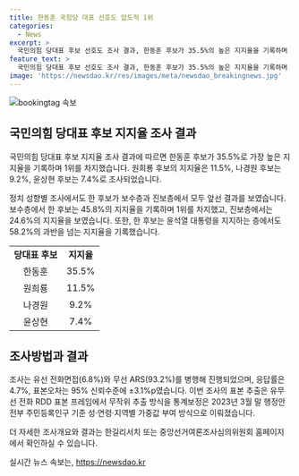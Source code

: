 ```yaml
---
title: 한동훈 국힘당 대표 선호도 압도적 1위
categories:
  - News
excerpt: >
  국민의힘 당대표 후보 선호도 조사 결과, 한동훈 후보가 35.5%의 높은 지지율을 기록하며 1위를 차지했다. 원희룡, 나경원, 윤상현 후보의 합쳐진 지지율은 28.1%인 반면, 한 후보는 45.8%의 보수층, 58.2%의 윤석열 대통령 지지층에서도 지지를 받는 등 전반적으로 우위를 차지했다. 유선 전화면접과 무선 ARS를 통해 진행된 이번 조사는 95% 신뢰수준에 ±3.1%p의 오차범위를 가졌으며, 보정된 표본 추출 방식을 사용했다.
feature_text: >
  국민의힘 당대표 후보 선호도 조사 결과, 한동훈 후보가 35.5%의 높은 지지율을 기록하며 1위를 차지했다. 원희룡, 나경원, 윤상현 후보의 합쳐진 지지율은 28.1%인 반면, 한 후보는 45.8%의 보수층, 58.2%의 윤석열 대통령 지지층에서도 지지를 받는 등 전반적으로 우위를 차지했다. 유선 전화면접과 무선 ARS를 통해 진행된 이번 조사는 95% 신뢰수준에 ±3.1%p의 오차범위를 가졌으며, 보정된 표본 추출 방식을 사용했다.
image: 'https://newsdao.kr/res/images/meta/newsdao_breakingnews.jpg'
---
```


<p><img src="https://newsdao.kr/res/images/meta/newsdao_breakingnews.jpg" alt="bookingtag 속보" /></p>

<h2 data-ke-size="size26">국민의힘 당대표 후보 지지율 조사 결과</h2>

<p>국민의힘 당대표 후보 지지율 조사 결과에 따르면 한동훈 후보가 35.5%로 가장 높은 지지율을 기록하며 1위를 차지했습니다. 원희룡 후보의 지지율은 11.5%, 나경원 후보는 9.2%, 윤상현 후보는 7.4%로 조사되었습니다.</p>

<p data-ke-size="size16">정치 성향별 조사에서도 한 후보가 보수층과 진보층에서 모두 앞선 결과를 보였습니다. 보수층에서 한 후보는 45.8%의 지지율을 기록하며 1위를 차지했고, 진보층에서는 24.6%의 지지율을 보였습니다. 또한, 한 후보는 윤석열 대통령을 지지하는 층에서도 58.2%의 과반을 넘는 지지율을 기록했습니다.</p>

<table>
   <tr>
      <td style="text-align: center; height: 17px;"><b>당대표 후보</b></td>
      <td style="text-align: center; height: 17px;"><b>지지율</b></td>
   </tr>
   <tr>
      <td style="text-align: center; height: 17px;">한동훈</td>
      <td style="text-align: center; height: 17px;">35.5%</td>
   </tr>
   <tr>
      <td style="text-align: center; height: 17px;">원희룡</td>
      <td style="text-align: center; height: 17px;">11.5%</td>
   </tr>
   <tr>
      <td style="text-align: center; height: 17px;">나경원</td>
      <td style="text-align: center; height: 17px;">9.2%</td>
   </tr>
   <tr>
      <td style="text-align: center; height: 17px;">윤상현</td>
      <td style="text-align: center; height: 17px;">7.4%</td>
   </tr>
</table>

<h2 data-ke-size="size26">조사방법과 결과</h2>

<p>조사는 유선 전화면접(6.8%)와 무선 ARS(93.2%)를 병행해 진행되었으며, 응답률은 4.7%, 표본오차는 95% 신뢰수준에 ±3.1%p였습니다. 이번 조사의 표본 추출은 유무선 전화 RDD 표본 프레임에서 무작위 추출 방식을 통계보정은 2023년 3월 말 행정안전부 주민등록인구 기준 성·연령·지역별 가중값 부여 방식으로 이뤄졌습니다.</p>

<p data-ke-size="size16">더 자세한 조사개요와 결과는 한길리서치 또는 중앙선거여론조사심의위원회 홈페이지에서 확인하실 수 있습니다.</p>
실시간 뉴스 속보는, <a href="https://newsdao.kr" rel="dofollow">https://newsdao.kr</a>


